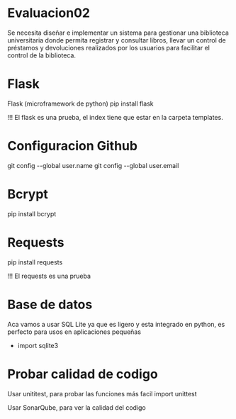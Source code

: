 # Evaluacion02
Se necesita diseñar e implementar un sistema para gestionar una biblioteca universitaria donde permita registrar y consultar libros, llevar un control de préstamos y devoluciones realizados por los usuarios para facilitar el control de la biblioteca.

# Flask
Flask (microframework de python)
pip install flask

!!! El flask es una prueba, el index tiene que estar en la carpeta templates. 
# Configuracion Github
 git config --global user.name
 git config --global user.email

# Bcrypt
pip install bcrypt

# Requests
pip install requests

!!! El requests es una prueba

# Base de datos
Aca vamos a usar SQL Lite ya que es ligero y esta integrado en python, es perfecto para usos en aplicaciones pequeñas
- import sqlite3

# Probar calidad de codigo
Usar unititest, para probar las funciones más facil
    import unittest

Usar SonarQube, para ver la calidad del codigo